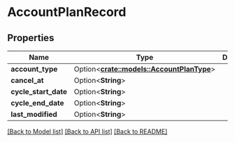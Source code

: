# AccountPlanRecord

## Properties

Name | Type | Description | Notes
------------ | ------------- | ------------- | -------------
**account_type** | Option<[**crate::models::AccountPlanType**](AccountPlanType.md)> |  | [optional]
**cancel_at** | Option<**String**> |  | [optional]
**cycle_start_date** | Option<**String**> |  | [optional]
**cycle_end_date** | Option<**String**> |  | [optional]
**last_modified** | Option<**String**> |  | [optional]

[[Back to Model list]](../README.md#documentation-for-models) [[Back to API list]](../README.md#documentation-for-api-endpoints) [[Back to README]](../README.md)



